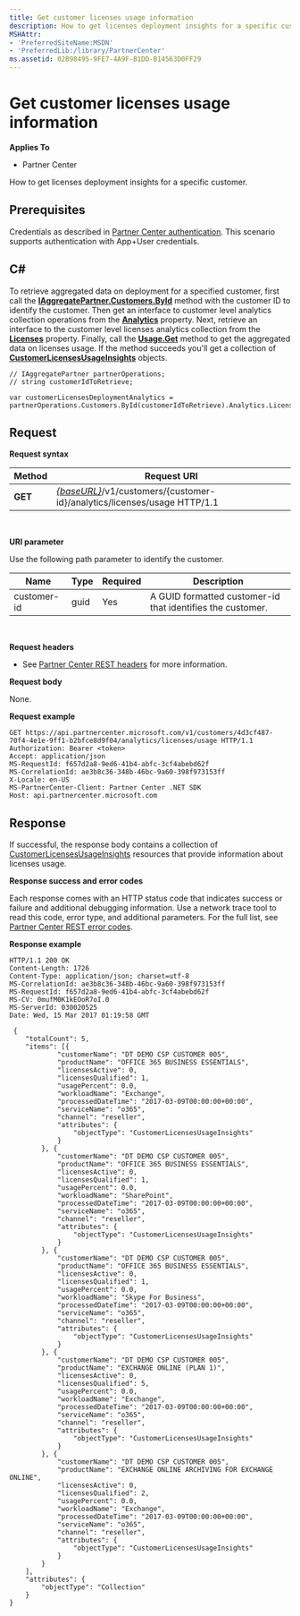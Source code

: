 ```yaml
---
title: Get customer licenses usage information
description: How to get licenses deployment insights for a specific customer.
MSHAttr:
- 'PreferredSiteName:MSDN'
- 'PreferredLib:/library/PartnerCenter'
ms.assetid: 02B98495-9FE7-4A9F-B1DD-B14563D0FF29
---
```


# Get customer licenses usage information


**Applies To**

-   Partner Center

How to get licenses deployment insights for a specific customer.

## <span id="Prerequisites"></span><span id="prerequisites"></span><span id="PREREQUISITES"></span>Prerequisites


Credentials as described in [Partner Center authentication](partner-center-authentication.md). This scenario supports authentication with App+User credentials.

## <span id="C_"></span><span id="c_"></span>C#


To retrieve aggregated data on deployment for a specified customer, first call the [**IAggregatePartner.Customers.ById**](pc_sdk_cust.icustomercollection_byid) method with the customer ID to identify the customer. Then get an interface to customer level analytics collection operations from the [**Analytics**](pc_sdk_cust.icustomer_analytics) property. Next, retrieve an interface to the customer level licenses analytics collection from the [**Licenses**](pc_sdk_analytics.icustomeranalyticscollection_licenses) property. Finally, call the [**Usage.Get**](pc_sdk_genericops.ientireentitycollectionretrievaloperations_get) method to get the aggregated data on licenses usage. If the method succeeds you'll get a collection of [**CustomerLicensesUsageInsights**](pc_sdk_models_analytics.customerlicensesusageinsights) objects.

```
// IAggregatePartner partnerOperations;
// string customerIdToRetrieve;

var customerLicensesDeploymentAnalytics = partnerOperations.Customers.ById(customerIdToRetrieve).Analytics.Licenses.Usage.Get();
```

## <span id="Request"></span><span id="request"></span><span id="REQUEST"></span>Request


**Request syntax**

| Method  | Request URI                                                                                              |
|---------|----------------------------------------------------------------------------------------------------------|
| **GET** | [*{baseURL}*](partner-center-rest-urls.md)/v1/customers/{customer-id}/analytics/licenses/usage HTTP/1.1 |

 

**URI parameter**

Use the following path parameter to identify the customer.

| Name        | Type | Required | Description                                                |
|-------------|------|----------|------------------------------------------------------------|
| customer-id | guid | Yes      | A GUID formatted customer-id that identifies the customer. |

 

**Request headers**

-   See [Partner Center REST headers](headers.md) for more information.

**Request body**

None.

**Request example**

```
GET https://api.partnercenter.microsoft.com/v1/customers/4d3cf487-70f4-4e1e-9ff1-b2bfce8d9f04/analytics/licenses/usage HTTP/1.1
Authorization: Bearer <token>
Accept: application/json
MS-RequestId: f657d2a8-9ed6-41b4-abfc-3cf4abebd62f
MS-CorrelationId: ae3b8c36-348b-46bc-9a60-398f973153ff
X-Locale: en-US
MS-PartnerCenter-Client: Partner Center .NET SDK
Host: api.partnercenter.microsoft.com
```

## <span id="Response"></span><span id="response"></span><span id="RESPONSE"></span>Response


If successful, the response body contains a collection of [CustomerLicensesUsageInsights](analytics.md#customerlicensesusageinsights) resources that provide information about licenses usage.

**Response success and error codes**

Each response comes with an HTTP status code that indicates success or failure and additional debugging information. Use a network trace tool to read this code, error type, and additional parameters. For the full list, see [Partner Center REST error codes](error-codes.md).

**Response example**

```
HTTP/1.1 200 OK
Content-Length: 1726
Content-Type: application/json; charset=utf-8
MS-CorrelationId: ae3b8c36-348b-46bc-9a60-398f973153ff
MS-RequestId: f657d2a8-9ed6-41b4-abfc-3cf4abebd62f
MS-CV: 0mufM0K1kEOoR7oI.0
MS-ServerId: 030020525
Date: Wed, 15 Mar 2017 01:19:58 GMT

﻿ {
    "totalCount": 5,
    "items": [{
            "customerName": "DT DEMO CSP CUSTOMER 005",
            "productName": "OFFICE 365 BUSINESS ESSENTIALS",
            "licensesActive": 0,
            "licensesQualified": 1,
            "usagePercent": 0.0,
            "workloadName": "Exchange",
            "processedDateTime": "2017-03-09T00:00:00+00:00",
            "serviceName": "o365",
            "channel": "reseller",
            "attributes": {
                "objectType": "CustomerLicensesUsageInsights"
            }
        }, {
            "customerName": "DT DEMO CSP CUSTOMER 005",
            "productName": "OFFICE 365 BUSINESS ESSENTIALS",
            "licensesActive": 0,
            "licensesQualified": 1,
            "usagePercent": 0.0,
            "workloadName": "SharePoint",
            "processedDateTime": "2017-03-09T00:00:00+00:00",
            "serviceName": "o365",
            "channel": "reseller",
            "attributes": {
                "objectType": "CustomerLicensesUsageInsights"
            }
        }, {
            "customerName": "DT DEMO CSP CUSTOMER 005",
            "productName": "OFFICE 365 BUSINESS ESSENTIALS",
            "licensesActive": 0,
            "licensesQualified": 1,
            "usagePercent": 0.0,
            "workloadName": "Skype For Business",
            "processedDateTime": "2017-03-09T00:00:00+00:00",
            "serviceName": "o365",
            "channel": "reseller",
            "attributes": {
                "objectType": "CustomerLicensesUsageInsights"
            }
        }, {
            "customerName": "DT DEMO CSP CUSTOMER 005",
            "productName": "EXCHANGE ONLINE (PLAN 1)",
            "licensesActive": 0,
            "licensesQualified": 5,
            "usagePercent": 0.0,
            "workloadName": "Exchange",
            "processedDateTime": "2017-03-09T00:00:00+00:00",
            "serviceName": "o365",
            "channel": "reseller",
            "attributes": {
                "objectType": "CustomerLicensesUsageInsights"
            }
        }, {
            "customerName": "DT DEMO CSP CUSTOMER 005",
            "productName": "EXCHANGE ONLINE ARCHIVING FOR EXCHANGE ONLINE",
            "licensesActive": 0,
            "licensesQualified": 2,
            "usagePercent": 0.0,
            "workloadName": "Exchange",
            "processedDateTime": "2017-03-09T00:00:00+00:00",
            "serviceName": "o365",
            "channel": "reseller",
            "attributes": {
                "objectType": "CustomerLicensesUsageInsights"
            }
        }
    ],
    "attributes": {
        "objectType": "Collection"
    }
}
```

 

 




